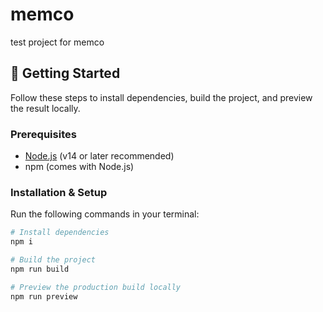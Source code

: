 # memco

test project for memco


## 🚀 Getting Started

Follow these steps to install dependencies, build the project, and preview the result locally.

### Prerequisites

- [Node.js](https://nodejs.org/) (v14 or later recommended)
- npm (comes with Node.js)

### Installation & Setup

Run the following commands in your terminal:

```bash
# Install dependencies
npm i

# Build the project
npm run build

# Preview the production build locally
npm run preview